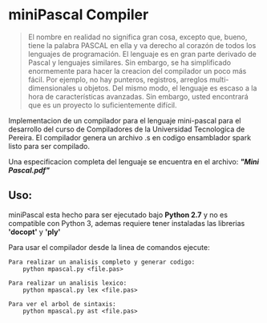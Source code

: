 # miniPascal Compiler

> El nombre en realidad no significa gran cosa, excepto que, bueno, tiene la palabra PASCAL en ella y va derecho al corazón de todos los lenguajes de
programación.
El lenguaje es en gran parte derivado de Pascal y lenguajes similares. Sin embargo, se ha simplificado
enormemente para hacer la creacion del compilador un poco más fácil. Por ejemplo, no hay punteros, registros, arreglos multi-dimensionales u objetos. Del mismo modo, el lenguaje es escaso a la hora de características avanzadas. Sin embargo, usted encontrará que es un proyecto lo suficientemente difícil.

Implementacion de un compilador para el lenguaje mini-pascal para el desarrollo del curso de Compiladores de la Universidad Tecnologica de Pereira. El compilador genera un archivo .s en codigo ensamblador spark listo para ser compilado.
 
Una especificacion completa del lenguaje se encuentra en el archivo: _**"Mini Pascal.pdf"**_


## Uso:
miniPascal esta hecho para ser ejecutado bajo **Python 2.7** y no es compatible con Python 3, ademas requiere tener instaladas las librerias **'docopt'** y **'ply'**

Para usar el compilador desde la linea de comandos ejecute:

	Para realizar un analisis completo y generar codigo:
		python mpascal.py <file.pas>

	Para realizar un analisis lexico:
		python mpascal.py lex <file.pas>

	Para ver el arbol de sintaxis:
		python mpascal.py ast <file.pas>
